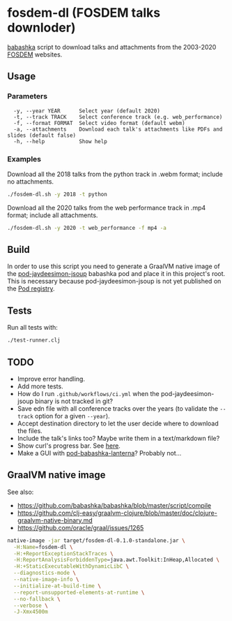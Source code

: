# fosdem-dl (FOSDEM talks downloder)

[babashka](https://github.com/babashka/babashka) script to download talks and attachments from the 2003-2020 [FOSDEM](https://fosdem.org/2021/) websites.

## Usage

### Parameters

```text
  -y, --year YEAR      Select year (default 2020)
  -t, --track TRACK    Select conference track (e.g. web_performance)
  -f, --format FORMAT  Select video format (default webm)
  -a, --attachments    Download each talk's attachments like PDFs and slides (default false)
  -h, --help           Show help
```

### Examples

Download all the 2018 talks from the python track in .webm format; include no attachments.

```sh
./fosdem-dl.sh -y 2018 -t python
```

Download all the 2020 talks from the web performance track in .mp4 format; include all attachments.

```sh
./fosdem-dl.sh -y 2020 -t web_performance -f mp4 -a
```

## Build

In order to use this script you need to generate a GraalVM native image of the [pod-jaydeesimon-jsoup](https://github.com/jaydeesimon/pod-jaydeesimon-jsoup) babashka pod and place it in this project's root. This is necessary because pod-jaydeesimon-jsoup is not yet published on the [Pod registry](https://github.com/babashka/pod-registry).

## Tests

Run all tests with:

```sh
./test-runner.clj
```

## TODO

- Improve error handling.
- Add more tests.
- How do I run `.github/workflows/ci.yml` when the pod-jaydeesimon-jsoup binary is not tracked in git?
- Save edn file with all conference tracks over the years (to validate the `--track` option for a given `--year`).
- Accept destination directory to let the user decide where to download the files.
- Include the talk's links too? Maybe write them in a text/markdown file?
- Show curl's progress bar. See [here](https://github.com/babashka/babashka.curl/issues/34).
- Make a GUI with [pod-babashka-lanterna](https://github.com/babashka/pod-babashka-lanterna)? Probably not...

## GraalVM native image

See also:

- https://github.com/babashka/babashka/blob/master/script/compile
- https://github.com/clj-easy/graalvm-clojure/blob/master/doc/clojure-graalvm-native-binary.md
- https://github.com/oracle/graal/issues/1265

```sh
native-image -jar target/fosdem-dl-0.1.0-standalone.jar \
  -H:Name=fosdem-dl \
  -H:+ReportExceptionStackTraces \
  -H:ReportAnalysisForbiddenType=java.awt.Toolkit:InHeap,Allocated \
  -H:+StaticExecutableWithDynamicLibC \
  --diagnostics-mode \
  --native-image-info \
  --initialize-at-build-time \
  --report-unsupported-elements-at-runtime \
  --no-fallback \
  --verbose \
  -J-Xmx4500m
```
